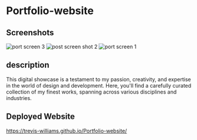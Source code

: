 # Portfolio-website

## Screenshots
![port screen 3](https://github.com/Trevis-Williams/Space-interactive-website/assets/135195221/abf5e251-8c93-46ef-b180-f5d05c2d81d1)
![post screen shot 2](https://github.com/Trevis-Williams/Space-interactive-website/assets/135195221/dc5816d0-bf11-44ef-a2b7-c9da850fff93)
![port screen 1](https://github.com/Trevis-Williams/Space-interactive-website/assets/135195221/5b5ecf3f-d221-49b5-aea7-410dc61c23bd)

## description
This digital showcase is a testament to my passion, creativity, and expertise in the world of design and development. Here, you'll find a carefully curated collection of my finest works, spanning across various disciplines and industries.

## Deployed Website
https://trevis-williams.github.io/Portfolio-website/




